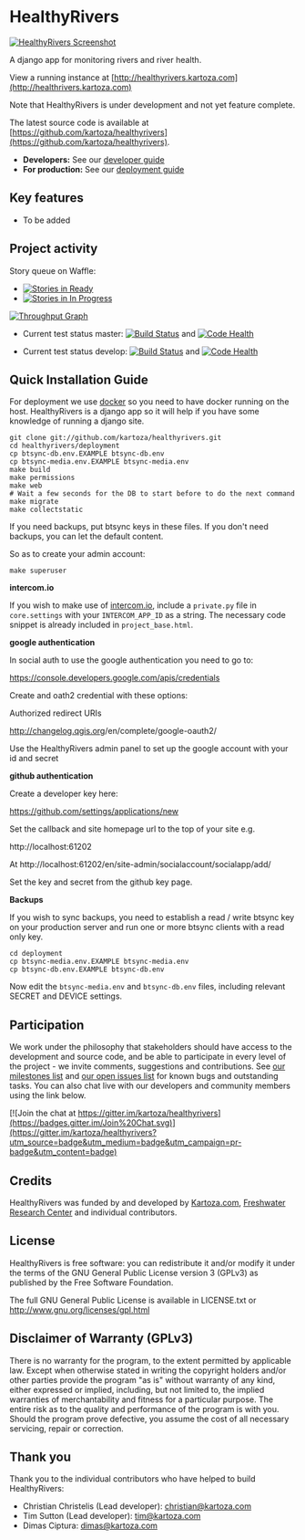 # HealthyRivers

[![HealthyRivers Screenshot](https://cloud.githubusercontent.com/assets/178003/12607822/8cdb225c-c4e0-11e5-8ab0-ba51bb6f4e93.png)](http://changelog.kartoza.com)


A django app for monitoring rivers and river health.

View a running instance at [http://healthyrivers.kartoza.com](http://healthrivers.kartoza.com)

Note that HealthyRivers is under development and not yet feature complete.

The latest source code is available at 
[https://github.com/kartoza/healthyrivers](https://github.com/kartoza/healthyrivers).

* **Developers:** See our [developer guide](README-dev.md)
* **For production:** See our [deployment guide](README-docker.md)


## Key features

* To be added


## Project activity

Story queue on Waffle:

* [![Stories in Ready](https://badge.waffle.io/kartoza/healthyrivers.svg?label=ready&title=Ready)](http://waffle.io/kartoza/heathyrivers) 
* [![Stories in In Progress](https://badge.waffle.io/kartoza/healthyrivers.svg?label=in%20progress&title=In%20Progress)](http://waffle.io/kartoza/healthyrivers)

[![Throughput Graph](https://graphs.waffle.io/kartoza/healthyrivers/throughput.svg)](https://waffle.io/kartoza/healthyrivers/metrics)

* Current test status master: [![Build Status](https://travis-ci.org/inasafe/inasafe.svg?branch=master)](https://travis-ci.org/inasafe/inasafe) and
[![Code Health](https://landscape.io/github/kartoza/healthyrivers/master/landscape.svg?style=flat)](https://landscape.io/github/kartoza/healthyrivers/master)

* Current test status develop: [![Build Status](https://travis-ci.org/inasafe/inasafe.svg?branch=develop)](https://travis-ci.org/inasafe/inasafe) and
[![Code Health](https://landscape.io/github/kartoza/healthyrivers/develop/landscape.svg?style=flat)](https://landscape.io/github/kartoza/healthyrivers/develop)




## Quick Installation Guide

For deployment we use [docker](http://docker.com) so you need to have docker 
running on the host. HealthyRivers is a django app so it will help if you have
some knowledge of running a django site.

```
git clone git://github.com/kartoza/healthyrivers.git
cd healthyrivers/deployment
cp btsync-db.env.EXAMPLE btsync-db.env
cp btsync-media.env.EXAMPLE btsync-media.env
make build
make permissions
make web
# Wait a few seconds for the DB to start before to do the next command
make migrate
make collectstatic
```

If you need backups, put btsync keys in these files. If you don't need backups, 
you can let the default content.

So as to create your admin account:
```
make superuser
```

**intercom.io**

If you wish to make use of [intercom.io](https://www.intercom.io), include a
`private.py` file in `core.settings` with your `INTERCOM_APP_ID` as a string.
The necessary code snippet is already included in `project_base.html`.

**google authentication**

In social auth to use the google authentication you need to go to:

https://console.developers.google.com/apis/credentials

Create and oath2 credential with these options:

Authorized redirect URIs

http://changelog.qgis.org<your domain>/en/complete/google-oauth2/

Use the HealthyRivers admin panel to set up the google account with your id and
secret

**github authentication**

Create a developer key here:

https://github.com/settings/applications/new

Set the callback and site homepage url to the top of your site e.g.

http://localhost:61202

At http://localhost:61202/en/site-admin/socialaccount/socialapp/add/

Set the key and secret from the github key page.

**Backups**

If you wish to sync backups, you need to establish a read / write btsync 
key on your production server and run one or more btsync clients 
with a read only key.

```
cd deployment
cp btsync-media.env.EXAMPLE btsync-media.env
cp btsync-db.env.EXAMPLE btsync-db.env
```

Now edit the ``btsync-media.env`` and ``btsync-db.env`` files, including 
relevant SECRET and DEVICE settings.

## Participation


We work under the philosophy that stakeholders should have access to the
development and source code, and be able to participate in every level of the 
project - we invite comments, suggestions and contributions.  See
[our milestones list](https://github.com/kartoza/healthyrivers/milestones) and
[our open issues list](https://github.com/kartoza/healthyrivers/issues?page=1&state=open)
for known bugs and outstanding tasks. You can also chat live with our developers
and community members using the link below.

[![Join the chat at https://gitter.im/kartoza/healthyrivers](https://badges.gitter.im/Join%20Chat.svg)](https://gitter.im/kartoza/healthyrivers?utm_source=badge&utm_medium=badge&utm_campaign=pr-badge&utm_content=badge)



## Credits

HealthyRivers was funded by  and developed by [Kartoza.com](http://kartoza.com), [Freshwater Research Center](http://frcsa.org.za) and individual contributors.

## License

HealthyRivers is free software: you can redistribute it and/or modify it
under the terms of the GNU General Public License version 3 (GPLv3) as
published by the Free Software Foundation.

The full GNU General Public License is available in LICENSE.txt or
http://www.gnu.org/licenses/gpl.html


## Disclaimer of Warranty (GPLv3)

There is no warranty for the program, to the extent permitted by
applicable law. Except when otherwise stated in writing the copyright
holders and/or other parties provide the program "as is" without warranty
of any kind, either expressed or implied, including, but not limited to,
the implied warranties of merchantability and fitness for a particular
purpose. The entire risk as to the quality and performance of the program
is with you. Should the program prove defective, you assume the cost of
all necessary servicing, repair or correction.

## Thank you

Thank you to the individual contributors who have helped to build HealthyRivers:

* Christian Christelis (Lead developer): christian@kartoza.com
* Tim Sutton (Lead developer): tim@kartoza.com
* Dimas Ciptura: dimas@kartoza.com

